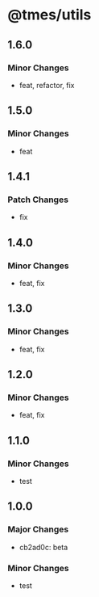 # @tmes/utils

## 1.6.0

### Minor Changes

- feat, refactor, fix

## 1.5.0

### Minor Changes

- feat

## 1.4.1

### Patch Changes

- fix

## 1.4.0

### Minor Changes

- feat, fix

## 1.3.0

### Minor Changes

- feat, fix

## 1.2.0

### Minor Changes

- feat, fix

## 1.1.0

### Minor Changes

- test

## 1.0.0

### Major Changes

- cb2ad0c: beta

### Minor Changes

- test
